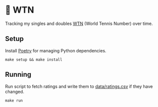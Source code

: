 # 🎾 WTN

Tracking my singles and doubles [WTN](https://worldtennisnumber.com) (World Tennis Number) over time.

## Setup

Install [Poetry](https://python-poetry.org/) for managing Python dependencies.

    make setup && make install

## Running

Run script to fetch ratings and write them to [data/ratings.csv](data/ratings.csv) if they have changed.

    make run
